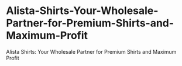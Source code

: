 # Alista-Shirts-Your-Wholesale-Partner-for-Premium-Shirts-and-Maximum-Profit
Alista Shirts: Your Wholesale Partner for Premium Shirts and Maximum Profit
